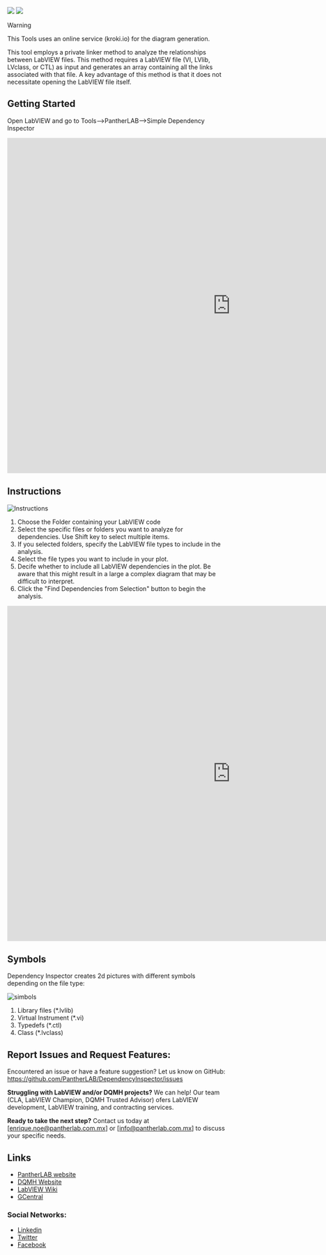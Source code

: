 <a href="https://www.vipm.io/package/pantherlab_lib_dependency_inspector/"> <img src="https://www.vipm.io/package/pantherlab_lib_dependency_inspector/badge.svg?metric=installs"></a> <a href="https://www.vipm.io/package/pantherlab_lib_dependency_inspector/"><img src="https://www.vipm.io/package/pantherlab_lib_dependency_inspector/badge.svg?metric=stars"></a>

> [!WARNING]  
> This Tools uses an online service (kroki.io) for the diagram generation.

This tool employs a private linker method to analyze the relationships between LabVIEW files. This method requires a LabVIEW file (VI, LVlib, LVclass, or CTL) as input and generates an array containing all the links associated with that file. A key advantage of this method is that it does not necessitate opening the LabVIEW file itself.

## Getting Started

Open LabVIEW and go to Tools-->PantherLAB-->Simple Dependency Inspector

<iframe width="1024" height="768" src="https://github.com/user-attachments/assets/11ca6f74-3081-4b22-a3ec-fe2b505240c1" frameborder="0" allow="accelerometer; autoplay; clipboard-write; encrypted-media; gyroscope; picture-in-picture" allowfullscreen></iframe>

## Instructions

![Instructions](https://github.com/user-attachments/assets/dfc28802-3ec5-479d-b72d-c6080fe0481f)

1. Choose the Folder containing your LabVIEW code
2. Select the specific files or folders you want to analyze for dependencies. Use Shift key to select multiple items.
3. If you selected folders, specify the LabVIEW file types to include in the analysis.
4. Select the file types you want to include in your plot.
5. Decife whether to include all LabVIEW dependencies in the plot. Be aware that this might result in a large a complex diagram that may be difficult to interpret.
6. Click the "Find Dependencies from Selection" button to begin the analysis.


<iframe width="1024" height="768" src="https://github.com/user-attachments/assets/6bd5cf6e-1886-4d72-bc05-e60b0d485e06" frameborder="0" allow="accelerometer; autoplay; clipboard-write; encrypted-media; gyroscope; picture-in-picture" allowfullscreen></iframe>

## Symbols

Dependency Inspector creates 2d pictures with different symbols depending on the file type:

![simbols](https://github.com/user-attachments/assets/1836cc24-1e98-4899-9d53-ce3a34e07786)

1. Library files (*.lvlib)
2. Virtual Instrument (*.vi)
3. Typedefs (*.ctl)
4. Class (*.lvclass)

## Report Issues and Request Features:
Encountered an issue or have a feature suggestion? Let us know on GitHub: 
https://github.com/PantherLAB/DependencyInspector/issues

**Struggling with LabVIEW and/or DQMH projects?** We can help! Our team (CLA, LabVIEW Champion, DQMH Trusted Advisor) ofers LabVIEW development, LabVIEW training, and contracting services.

**Ready to take the next step?** Contact us today at [enrique.noe@pantherlab.com.mx] or [info@pantherlab.com.mx] to discuss your specific needs.

## Links
- [PantherLAB website](https://pantherlab.com.mx/)
- [DQMH Website](https://dqmh.org/)
- [LabVIEW Wiki](https://labviewwiki.org/wiki/Home)
- [GCentral](https://www.gcentral.org/)

### Social Networks:
- [Linkedin](https://www.linkedin.com/company/pantherlabmx/)
- [Twitter](https://x.com/PantherLAB_)
- [Facebook](https://www.facebook.com/profile.php?id=61556228677680)
 
